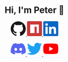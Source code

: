 <h1 align="center">Hi, I'm Peter 👋</h1>

<p align="center">
  <a href="https://github.com/peterthehan">
    <img alt="GitHub" title="GitHub" height="48" width="48" src="assets/github.svg">
  </a>
  <a href="https://www.npmjs.com/~peterthehan">
    <img alt="npm" title="npm" height="48" width="48" src="assets/npm.svg">
  </a>
  <a href="https://www.linkedin.com/in/peterthehan">
    <img alt="LinkedIn" title="LinkedIn" height="48" width="48" src="assets/linkedin.svg">
  </a>

<p align="center">
  <a href="https://discord.gg/WjEFnzC">
    <img alt="Discord" title="Discord" height="48" width="48" src="assets/discord.svg">
  </a>
  <a href="https://twitter.com/PeterTheHan">
    <img alt="Twitter" title="Twitter" height="48" width="48" src="assets/twitter.svg">
  </a>
  <a href="https://youtube.com/channel/UC5QVwln-tycBa-CoB88a7wA">
    <img alt="YouTube" title="YouTube" height="48" width="48" src="assets/youtube.svg">
  </a>
</p>
